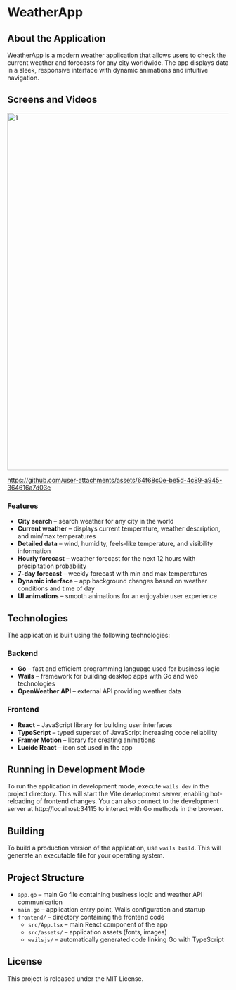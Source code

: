 # WeatherApp

## About the Application

WeatherApp is a modern weather application that allows users to check the current weather and forecasts for any city worldwide. The app displays data in a sleek, responsive interface with dynamic animations and intuitive navigation.

## Screens and Videos
<img width="1025" height="811" alt="1" src="https://github.com/user-attachments/assets/9bbad0d9-b485-4d5d-a9a8-f639c3453e8e" />


https://github.com/user-attachments/assets/64f68c0e-be5d-4c89-a945-364616a7d03e




### Features

- **City search** – search weather for any city in the world  
- **Current weather** – displays current temperature, weather description, and min/max temperatures  
- **Detailed data** – wind, humidity, feels-like temperature, and visibility information  
- **Hourly forecast** – weather forecast for the next 12 hours with precipitation probability  
- **7-day forecast** – weekly forecast with min and max temperatures  
- **Dynamic interface** – app background changes based on weather conditions and time of day  
- **UI animations** – smooth animations for an enjoyable user experience  

## Technologies

The application is built using the following technologies:

### Backend
- **Go** – fast and efficient programming language used for business logic  
- **Wails** – framework for building desktop apps with Go and web technologies  
- **OpenWeather API** – external API providing weather data  

### Frontend
- **React** – JavaScript library for building user interfaces  
- **TypeScript** – typed superset of JavaScript increasing code reliability  
- **Framer Motion** – library for creating animations  
- **Lucide React** – icon set used in the app  

## Running in Development Mode

To run the application in development mode, execute `wails dev` in the project directory. This will start the Vite development server, enabling hot-reloading of frontend changes. You can also connect to the development server at http://localhost:34115 to interact with Go methods in the browser.

## Building

To build a production version of the application, use `wails build`. This will generate an executable file for your operating system.

## Project Structure

- `app.go` – main Go file containing business logic and weather API communication  
- `main.go` – application entry point, Wails configuration and startup  
- `frontend/` – directory containing the frontend code  
  - `src/App.tsx` – main React component of the app  
  - `src/assets/` – application assets (fonts, images)  
  - `wailsjs/` – automatically generated code linking Go with TypeScript  

## License

This project is released under the MIT License.
